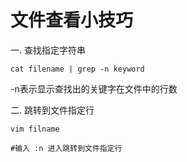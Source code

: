# 文件查看小技巧

一. 查找指定字符串

```shell
cat filename | grep -n keyword
```

-n表示显示查找出的关键字在文件中的行数

二. 跳转到文件指定行

```shell
vim filname

#输入 :n 进入跳转到文件指定行
```

